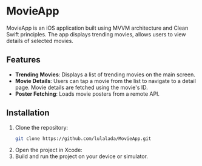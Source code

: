 # MovieApp

MovieApp is an iOS application built using MVVM architecture and Clean Swift principles. The app displays trending movies, allows users to view details of selected movies.

## Features

- **Trending Movies**: Displays a list of trending movies on the main screen.
- **Movie Details**: Users can tap a movie from the list to navigate to a detail page. Movie details are fetched using the movie's ID.
- **Poster Fetching**: Loads movie posters from a remote API.

## Installation

1. Clone the repository:
   ```bash
   git clone https://github.com/lulalada/MovieApp.git
2. Open the project in Xcode:
3. Build and run the project on your device or simulator.
